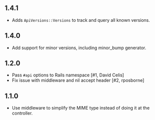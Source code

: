 ## 1.4.1

* Adds `ApiVersions::Versions` to track and query all known versions.

## 1.4.0

* Add support for minor versions, including minor_bump generator.

## 1.2.0

* Pass `#api` options to Rails namespace          [#1, David Celis]
* Fix issue with middleware and nil accept header [#2, rposborne]

## 1.1.0

* Use middleware to simplify the MIME type instead of doing it at the controller.
